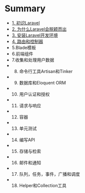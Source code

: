# Summary

* [1. 初识Laravel](README.md)
* [2. 为什么Laravel会脱颖而出](why.md)
* [3. 安装Laravel开发环境](setup_develop_env.md)
* [4. 路由和控制器](route_and_controller.md)
* 5.Blade模板
* 6.前端组件
* 7.收集和处理用户数据
* 8. 命令行工具Artisan和Tinker
* 9. 数据库和Eloquent ORM
* 10. 用户认证和授权
* 11. 请求与响应
* 12. 容器
* 13. 单元测试
* 14. 编写API
* 15. 存储与检索
* 16. 邮件和通知
* 17. 队列，任务，事件，广播和调度
* 18. Helper和Collection工具

